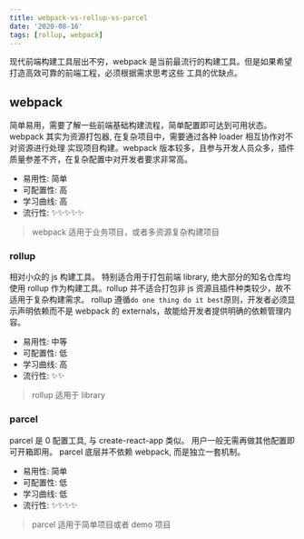 ```yaml
---
title: webpack-vs-rollup-vs-parcel
date: '2020-08-16'
tags: [rollup, webpack]
---
```


现代前端构建工具层出不穷，webpack 是当前最流行的构建工具。但是如果希望打造高效可靠的前端工程，必须根据需求思考这些
工具的优缺点。

## webpack

简单易用，需要了解一些前端基础构建流程，简单配置即可达到可用状态。webpack 其实为资源打包器, 在复杂项目中，需要通过各种 loader 相互协作对不对资源进行处理
实现项目构建。webpack 版本较多，且参与开发人员众多，插件质量参差不齐，在复杂配置中对开发者要求非常高。

- 易用性: 简单
- 可配置性: 高
- 学习曲线: 高
- 流行性: ✨✨✨✨✨

> webpack 适用于业务项目，或者多资源复杂构建项目

### rollup

相对小众的 js 构建工具。 特别适合用于打包前端 library, 绝大部分的知名仓库均使用 rollup 作为构建工具。rollup 并不适合打包非 js 资源且插件种类较少，故不适用于复杂构建需求。
rollup 遵循`do one thing do it best`原则，开发者必须显示声明依赖而不是 webpack 的 externals，故能给开发者提供明确的依赖管理内容。

- 易用性: 中等
- 可配置性: 低
- 学习曲线: 高
- 流行性: ✨✨

> rollup 适用于 library

### parcel

parcel 是 0 配置工具, 与 create-react-app 类似。 用户一般无需再做其他配置即可开箱即用。 parcel 底层并不依赖 webpack, 而是独立一套机制。

- 易用性: 简单
- 可配置性: 低
- 学习曲线: 低
- 流行性: ✨✨✨✨

> parcel 适用于简单项目或者 demo 项目
